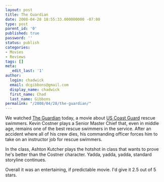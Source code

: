 ```yaml
---
layout: post
title: The Guardian
date: 2008-04-28 18:55:33.000000000 -07:00
type: post
parent_id: '0'
published: true
password: ''
status: publish
categories:
- Movies
- Reviews
tags: []
meta:
  _edit_last: '1'
author:
  login: chadwick
  email: dcgibbons@gmail.com
  display_name: chadwick
  first_name: Chad
  last_name: Gibbons
permalink: "/2008/04/28/the-guardian/"
---
```

We watched [The Guardian](http://www.imdb.com/title/tt0406816/) today, a movie about [US Coast Guard](http://www.uscg.mil/) rescue swimmers. Kevin Costner plays a Senior Master Chief that, even in middle age, remains one of the best rescue swimmers in the service. After an accident where all of his crew dies, his commanding officer forces him to take on an instructor job for rescue swimmers.

In the class, Ashton Kutcher plays the hotshot in class that wants to prove he's better than the Costner character. Yadda, yadda, yadda, standard storyline continues.

Overall it was an entertaining, if predictable movie. I'd give it 2.5 out of 5 stars.

